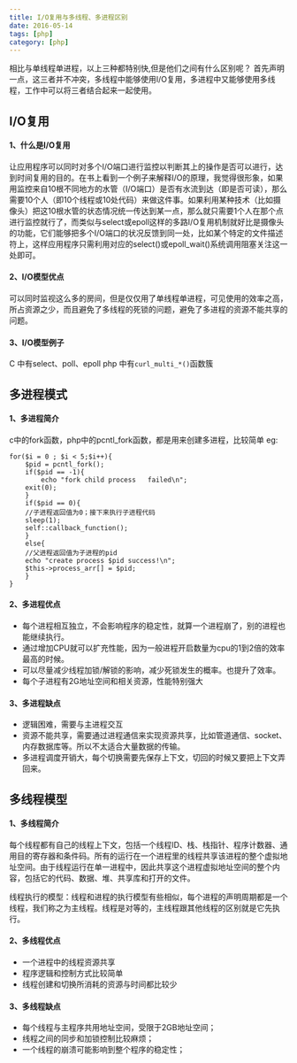 ```yaml
---
title: I/O复用与多线程、多进程区别
date: 2016-05-14
tags: [php]
category: [php]
---
```

相比与单线程单进程，以上三种都特别快,但是他们之间有什么区别呢？
首先声明一点，这三者并不冲突，多线程中能够使用I/O复用，多进程中又能够使用多线程，工作中可以将三者结合起来一起使用。
<!--more-->
## I/O复用
#### 1、什么是I/O复用
让应用程序可以同时对多个I/O端口进行监控以判断其上的操作是否可以进行，达到时间复用的目的。在书上看到一个例子来解释I/O的原理，我觉得很形象，如果用监控来自10根不同地方的水管（I/O端口）是否有水流到达（即是否可读），那么需要10个人（即10个线程或10处代码）来做这件事。如果利用某种技术（比如摄像头）把这10根水管的状态情况统一传达到某一点，那么就只需要1个人在那个点进行监控就行了，而类似与select或epoll这样的多路I/O复用机制就好比是摄像头的功能，它们能够把多个I/O端口的状况反馈到同一处，比如某个特定的文件描述符上，这样应用程序只需利用对应的select()或epoll_wait()系统调用阻塞关注这一处即可。
#### 2、I/O模型优点
可以同时监视这么多的房间，但是仅仅用了单线程单进程，可见使用的效率之高，所占资源之少，而且避免了多线程的死锁的问题，避免了多进程的资源不能共享的问题。
#### 3、I/O模型例子
C 中有select、poll、epoll
php 中有`curl_multi_*()`函数簇

## 多进程模式
#### 1、多进程简介
c中的fork函数，php中的pcntl_fork函数，都是用来创建多进程，比较简单
eg:
```
for($i = 0 ; $i < 5;$i++){
    $pid = pcntl_fork();
    if($pid == -1){
        echo "fork child process   failed\n";
    exit(0);
    }
    if($pid == 0){
    //子进程返回值为0；接下来执行子进程代码
    sleep(1);
    self::callback_function();
    }
    else{
    //父进程返回值为子进程的pid
    echo "create process $pid success!\n";
    $this->process_arr[] = $pid;
    }
}
```
#### 2、多进程优点
- 每个进程相互独立，不会影响程序的稳定性，就算一个进程崩了，别的进程也能继续执行。
- 通过增加CPU就可以扩充性能，因为一般进程开启数量为cpu的1到2倍的效率最高的时候。
- 可以尽量减少线程加锁/解锁的影响，减少死锁发生的概率。也提升了效率。
- 每个子进程有2G地址空间和相关资源，性能特别强大
#### 3、多进程缺点
- 逻辑困难，需要与主进程交互
- 资源不能共享，需要通过进程通信来实现资源共享，比如管道通信、socket、内存数据库等。所以不太适合大量数据的传输。
- 多进程调度开销大，每个切换需要先保存上下文，切回的时候又要把上下文弄回来。
## 多线程模型
#### 1、多线程简介
每个线程都有自己的线程上下文，包括一个线程ID、栈、栈指针、程序计数器、通用目的寄存器和条件码。所有的运行在一个进程里的线程共享该进程的整个虚拟地址空间。由于线程运行在单一进程中，因此共享这个进程虚拟地址空间的整个内容，包括它的代码、数据、堆、共享库和打开的文件。

线程执行的模型：线程和进程的执行模型有些相似，每个进程的声明周期都是一个线程，我们称之为主线程。线程是对等的，主线程跟其他线程的区别就是它先执行。
#### 2、多线程优点
- 一个进程中的线程资源共享
- 程序逻辑和控制方式比较简单
- 线程创建和切换所消耗的资源与时间都比较少
#### 3、多线程缺点
- 每个线程与主程序共用地址空间，受限于2GB地址空间；
- 线程之间的同步和加锁控制比较麻烦；
- 一个线程的崩溃可能影响到整个程序的稳定性；